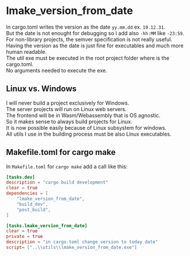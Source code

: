 # lmake_version_from_date  
In cargo.toml writes the version as the date `yy.mm.dd` ex. `19.12.31`.  
But the date is not enought for debugging so I add also `-hh:MM` like `-23:59`.
For non-library projects, the semver specification is not really useful.  
Having the version as the date is just fine for executables and much more human readable.  
The util exe must be executed in the root project folder where is the cargo.toml.  
No arguments needed to execute the exe.  
## Linux vs. Windows
I will never build a project exclusively for Windows.  
The server projects will run on Linux web servers.  
The frontend will be in Wasm/Webassembly that is OS agnostic.  
So it makes sense to always build projects for Linux.  
It is now possible easily because of Linux subsystem for windows.  
All utils I use in the building process must be also Linux executables.  
## Makefile.toml for cargo make  
In `Makefile.toml` for `cargo make` add a call like this:  
```toml
[tasks.dev]
description = "cargo build development"
clear = true
dependencies = [
    "lmake_version_from_date",
    "build_dev",
    "post_build",
]

[tasks.lmake_version_from_date]
clear = true
private = true
description = "in cargo.toml change version to today date"
script= ["..\\utils\\lmake_version_from_date.exe"]
```


